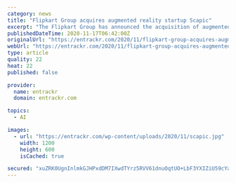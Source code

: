 ```yaml
---
category: news
title: "Flipkart Group acquires augmented reality startup Scapic"
excerpt: "The Flipkart Group has announced the acquisition of augmented reality startup Scapic to enhance its shopping experience capabilities."
publishedDateTime: 2020-11-17T06:42:00Z
originalUrl: "https://entrackr.com/2020/11/flipkart-group-acquires-augmented-reality-startup-scapic/"
webUrl: "https://entrackr.com/2020/11/flipkart-group-acquires-augmented-reality-startup-scapic/"
type: article
quality: 22
heat: 22
published: false

provider:
  name: entrackr
  domain: entrackr.com

topics:
  - AI

images:
  - url: "https://entrackr.com/wp-content/uploads/2020/11/scapic.jpg"
    width: 1200
    height: 600
    isCached: true

secured: "xuZRK0UgnInlmkGJHPxdDM7IXwdTYrz5RVV61dnuOqtUO+LbF3YXIZiU59cYa0+GvPDH6Dtmi4wshe1/cFcWW1R+3/II4j6jmY5mAOlxa/3xg2ROS5uh0tQZ8D+uY3YiIRl2ik0VXJrARocQ0w0BnEb2C8tuOC3zqfPk/pWY/didbvEsAekd+M4mIJiqm6x+vMOnwwcn7d6BTLYNKFvfqoJYZYypdehpKX5v9BWxt4bKWGLSqTcmVanyE0PYFcPbYuNN6xlRyP83weep+BoorwRECmWJ+jFPCZTKzT65whD749zoGh3I2vc9OpXN2jR82GAeQi7atdR+jgIceoCMYrFW1PdjybGcZ2f7cFs8Tco=;Kgt2i9ggvm1ACHirMcsBmQ=="
---
```


